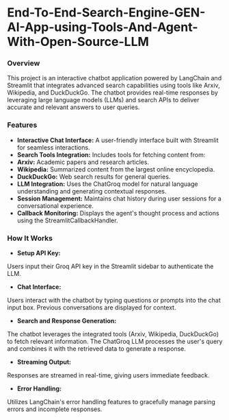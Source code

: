 # End-To-End-Search-Engine-GEN-AI-App-using-Tools-And-Agent-With-Open-Source-LLM

### Overview
This project is an interactive chatbot application powered by LangChain and Streamlit that integrates advanced search capabilities using tools like Arxiv, Wikipedia, and DuckDuckGo. The chatbot provides real-time responses by leveraging large language models (LLMs) and search APIs to deliver accurate and relevant answers to user queries.

### Features
- **Interactive Chat Interface:** A user-friendly interface built with Streamlit for seamless interactions.
- **Search Tools Integration:** Includes tools for fetching content from:
- **Arxiv:** Academic papers and research articles.
- **Wikipedia:** Summarized content from the largest online encyclopedia.
- **DuckDuckGo:** Web search results for general queries.
- **LLM Integration:** Uses the ChatGroq model for natural language understanding and generating contextual responses.
- **Session Management:** Maintains chat history during user sessions for a conversational experience.
- **Callback Monitoring:** Displays the agent's thought process and actions using the StreamlitCallbackHandler.
### How It Works
- **Setup API Key:**

Users input their Groq API key in the Streamlit sidebar to authenticate the LLM.
- **Chat Interface:**

Users interact with the chatbot by typing questions or prompts into the chat input box.
Previous conversations are displayed for context.
- **Search and Response Generation:**

The chatbot leverages the integrated tools (Arxiv, Wikipedia, DuckDuckGo) to fetch relevant information.
The ChatGroq LLM processes the user's query and combines it with the retrieved data to generate a response.
- **Streaming Output:**

Responses are streamed in real-time, giving users immediate feedback.
- **Error Handling:**

Utilizes LangChain's error handling features to gracefully manage parsing errors and incomplete responses.
